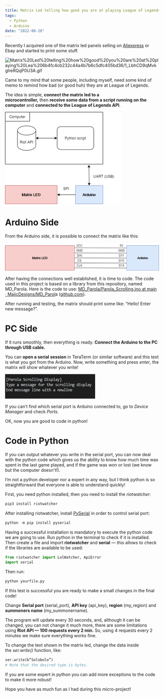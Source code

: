 ```yaml
---
title: Matrix Led telling how good you are at playing League of Legends
tags:
  - Python
  - Arduino
date: "2022-08-28"
---
```


Recently I acquired one of the matrix led panels selling on [Aliexpress](https://pt.aliexpress.com/wholesale?catId=0&initiative_id=AS_20210120102931&SearchText=1088as) or Ebay and started to print some stuff.

![Matrix%20Led%20telling%20how%20good%20you%20are%20at%20playing%20Lea%206b4fc4cb232c44a4b7b6c5dfc405bd36/1_LbhCD9qMvkglreRQqP0U3A.gif](img/1_LbhCD9qMvkglreRQqP0U3A.gif)

Came to my mind that some people, including myself, need some kind of memo to remind how bad (or good huh) they are at League of Legends.

The idea is simple, **connect the matrix led to a microcontroller,** then **receive some data from a script running on the computer** and **connected to the League of Legends API**.

![Matrix%20Led%20telling%20how%20good%20you%20are%20at%20playing%20Lea%206b4fc4cb232c44a4b7b6c5dfc405bd36/Untitled.png](img/U0.png)

# **Arduino Side**

From the Arduino side, it is possible to connect the matrix like this:

![Matrix%20Led%20telling%20how%20good%20you%20are%20at%20playing%20Lea%206b4fc4cb232c44a4b7b6c5dfc405bd36/Untitled%201.png](img/U1.png)

After having the connections well established, it is time to code. The code used in this project is based on a library from this repository, named MD_Parola. Here is the code to use: [MD_Parola/Parola_Scrolling.ino at main · MajicDesigns/MD_Parol](https://github.com/MajicDesigns/MD_Parola/blob/main/examples/Parola_Scrolling/Parola_Scrolling.ino)a ([github.com](http://github.com/)).

<script src="https://gist.github.com/nguterresn/2a144160e0f683bc37b66ae85cdb3497.js"></script>

After running and testing, the matrix should print some like: “Hello! Enter new message?”.

# **PC Side**

If it runs smoothly, then everything is ready. **Connect the Arduino to the PC through USB cable.**

You can **open a serial session** in TeraTerm (or similar software) and this text is what you got from the Arduino. Now, write something and press *enter*, the matrix will show whatever you write!

![Matrix%20Led%20telling%20how%20good%20you%20are%20at%20playing%20Lea%206b4fc4cb232c44a4b7b6c5dfc405bd36/Untitled%202.png](img/U2.png)

If you can’t find which serial port is Arduino connected to, go to *Device Manager* and check *Ports*.

OK, now you are good to code in python!

# **Code in Python**

If you can output whatever you write in the serial port, you can now deal with the python code which gives us the ability to know how much time was spent in the last game played, and if the game was won or lost (we know but the computer doesn't!).

I’m not a python developer nor a expert in any way, but I think python is so straightforward that everyone is able to understand quickly!

First, you need python installed, then you need to install the *riotwatcher*:

```python
pip3 install riotwatcher
```

After installing riotwatcher, install [PySerial](https://pyserial.readthedocs.io/en/latest/pyserial.html) in order to control serial port:

```python
python -m pip install pyserial
```

Having a successful installation is mandatory to execute the python code we are going to use. Run python in the terminal to check if it is installed. Then create a file and import **riotwatcher** and **serial** — this allows to check if the libraries are available to be used:

```python
from riotwatcher import LolWatcher, ApiError
import serial
```

Then run:

```python
python yourfile.py
```

If this test is successful you are ready to make a small changes in the final code!

<script src="https://gist.github.com/nguterresn/5614d2391ceeae566932312d6c26660e.js"></script>

Change **Serial port** (serial_port), **API key** (api_key), **region** (my_region) and **summoners name** (my_summonername).

The program will update every 30 seconds, and, although it can be changed, you can not change it much more, there are some limitations using **Riot API — 100 requests every 2 min.** So, using 4 requests every 2 minutes we make sure everything works fine.

To change the text shown in the matrix led, change the data inside the *ser.write()* function, like:

```python
ser.write(b“Solobolo”)
# Note that the desired type is bytes.
```

If you are some expert in python you can add more exceptions to the code to make it more robust!

Hope you have as much fun as I had during this micro-project!

